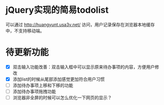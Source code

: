 # jQuery实现的简易todolist

可以通过 http://huangyunt.usa3v.net/ 访问，用户记录保存在浏览器本地缓存中，不支持移动端。

# 待更新功能

- [x] 双击输入功能改善：双击输入框中可以显示原来待办事项的内容，方便用户修改
- [x] 添加list的时候从尾部添加感觉更加符合用户习惯
- [ ] 添加待办事项上移和下移的功能
- [ ] 添加待办事项拖拽功能
- [ ] 浏览器非全屏的时候可以怎么优化一下网页的显示？
